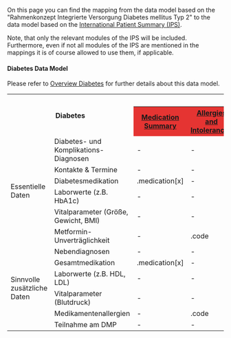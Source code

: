 On this page you can find the mapping from the data model based on the "Rahmenkonzept Integrierte Versorgung Diabetes mellitus Typ 2" to the data model based on the [International Patient Summary (IPS)](https://build.fhir.org/ig/HL7/fhir-ips/).

Note, that only the relevant modules of the IPS will be included. Furthermore, even if not all modules of the IPS are mentioned in the mappings it is of course allowed to use them, if applicable.

<style type="text/css">
.grid .ips-recommended{background-color:#ffa52a;}
.grid .ips-header{background-color:#56c3f3;}
.grid .ips-required{background-color:#e53432;}
.grid .source-module{vertical-align:middle}
.grid .target-module{text-align:center;}
.grid .ips-optional{background-color:#91cf50;}
</style>

#### Diabetes Data Model

Please refer to [Overview Diabetes](StructureDefinition-Uebersicht-diab.html) for further details about this data model.

<table class="grid">
<tbody>
  <tr>
    <th class="source-module" colspan="2" rowspan="2">Diabetes<br> </th>
    <th class="target-module" colspan="6">IPS Modules</th>
  </tr>
  <tr>
    <th class="ips-required"><a href="StructureDefinition-MedicationSummary-ips.html"><strong>Medication Summary</strong></a></th>
    <th class="ips-required"><a href="StructureDefinition-AllergiesIntolerances-ips.html"><strong>Allergies and Intolerances</strong></a></th>
    <th class="ips-required"><a href="StructureDefinition-ProblemList-ips.html"><strong>Problem List</strong></a></th>
    <th class="ips-recommended"><a href="StructureDefinition-DiagnosticResults-ips.html"><strong>Diagnostic Results</strong></a></th>
    <th class="ips-optional"><a href="StructureDefinition-VitalSigns-ips.html"><strong>Vital Signs</strong></a></th>
    <th class="ips-optional"><a href="StructureDefinition-PlanOfCare-ips.html"><strong>Plan of Care</strong></a></th>
  </tr>
  <tr>
    <td rowspan="6">Essentielle Daten</td>
    <td>Diabetes- und Komplikations-Diagnosen</td>
    <td>-</td>
    <td>-</td>
    <td>.code</td>
    <td>-</td>
    <td>-</td>
    <td>-</td>
  </tr>
  <tr>
    <td>Kontakte &amp; Termine</td>
    <td>-</td>
    <td>-</td>
    <td>-</td>
    <td>-</td>
    <td>-</td>
    <td>.activity</td>
  </tr>
  <tr>
    <td>Diabetesmedikation</td>
    <td>.medication[x]</td>
    <td>-</td>
    <td>-</td>
    <td>-</td>
    <td>-</td>
    <td>-</td>
  </tr>
  <tr>
    <td>Laborwerte (z.B. HbA1c)</td>
    <td>-</td>
    <td>-</td>
    <td>-</td>
    <td>.code<br>.value[x]</td>
    <td>-</td>
    <td>-</td>
  </tr>
  <tr>
    <td>Vitalparameter (Größe, Gewicht, BMI)</td>
    <td>-</td>
    <td>-</td>
    <td>-</td>
    <td>-</td>
    <td>.code<br>.value[x]</td>
    <td>-</td>
  </tr>
  <tr>
    <td>Metformin-Unverträglichkeit</td>
    <td>-</td>
    <td>.code</td>
    <td>-</td>
    <td>-</td>
    <td>-</td>
    <td>-</td>
  </tr>
  <tr>
    <td rowspan="6">Sinnvolle zusätzliche Daten</td>
    <td>Nebendiagnosen</td>
    <td>-</td>
    <td>-</td>
    <td>.code</td>
    <td>-</td>
    <td>-</td>
    <td>-</td>
  </tr>
  <tr>
    <td>Gesamtmedikation</td>
    <td>.medication[x]</td>
    <td>-</td>
    <td>-</td>
    <td>-</td>
    <td>-</td>
    <td>-</td>
  </tr>
  <tr>
    <td>Laborwerte (z.B. HDL, LDL)</td>
    <td>-</td>
    <td>-</td>
    <td>-</td>
    <td>.code<br>.value[x]</td>
    <td>-</td>
    <td>-</td>
  </tr>
  <tr>
    <td>Vitalparameter (Blutdruck)</td>
    <td>-</td>
    <td>-</td>
    <td>-</td>
    <td>-</td>
    <td>.code<br>.value[x]</td>
    <td>-</td>
  </tr>
  <tr>
    <td>Medikamentenallergien</td>
    <td>-</td>
    <td>.code</td>
    <td>-</td>
    <td>-</td>
    <td>-</td>
    <td>-</td>
  </tr>
  <tr>
    <td>Teilnahme am DMP</td>
    <td>-</td>
    <td>-</td>
    <td>-</td>
    <td>-</td>
    <td>-</td>
    <td>.goal</td>
  </tr>
</tbody>
</table>
